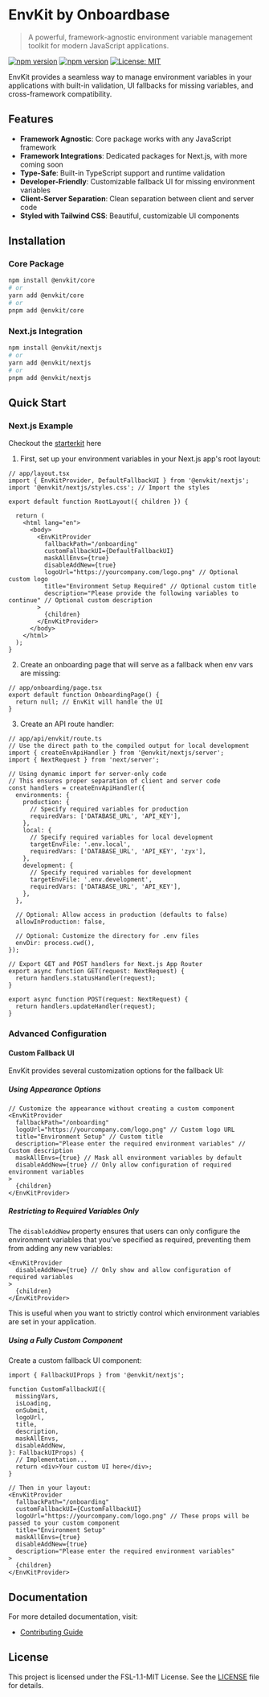 # EnvKit by Onboardbase

> A powerful, framework-agnostic environment variable management toolkit for modern JavaScript applications.

[![npm version](https://img.shields.io/npm/v/@envkit/core.svg)](https://www.npmjs.com/package/@envkit/core)
[![npm version](https://img.shields.io/npm/v/@envkit/nextjs.svg)](https://www.npmjs.com/package/@envkit/nextjs)
[![License: MIT](https://img.shields.io/badge/License-MIT-yellow.svg)](https://opensource.org/licenses/FSL-1.1-MIT)

EnvKit provides a seamless way to manage environment variables in your applications with built-in validation, UI fallbacks for missing variables, and cross-framework compatibility.

## Features

- **Framework Agnostic**: Core package works with any JavaScript framework
- **Framework Integrations**: Dedicated packages for Next.js, with more coming soon
- **Type-Safe**: Built-in TypeScript support and runtime validation
- **Developer-Friendly**: Customizable fallback UI for missing environment variables
- **Client-Server Separation**: Clean separation between client and server code
- **Styled with Tailwind CSS**: Beautiful, customizable UI components

## Installation

### Core Package

```bash
npm install @envkit/core
# or
yarn add @envkit/core
# or
pnpm add @envkit/core
```

### Next.js Integration

```bash
npm install @envkit/nextjs
# or
yarn add @envkit/nextjs
# or
pnpm add @envkit/nextjs
```

## Quick Start

### Next.js Example
Checkout the [starterkit](https://github.com/Onboardbase/envkit-nextjs-template) here
1. First, set up your environment variables in your Next.js app's root layout:

```tsx
// app/layout.tsx
import { EnvKitProvider, DefaultFallbackUI } from '@envkit/nextjs';
import '@envkit/nextjs/styles.css'; // Import the styles

export default function RootLayout({ children }) {

  return (
    <html lang="en">
      <body>
        <EnvKitProvider 
          fallbackPath="/onboarding" 
          customFallbackUI={DefaultFallbackUI}
          maskAllEnvs={true}
          disableAddNew={true}
          logoUrl="https://yourcompany.com/logo.png" // Optional custom logo
          title="Environment Setup Required" // Optional custom title
          description="Please provide the following variables to continue" // Optional custom description
        >
          {children}
        </EnvKitProvider>
      </body>
    </html>
  );
}
```

2. Create an onboarding page that will serve as a fallback when env vars are missing:

```tsx
// app/onboarding/page.tsx
export default function OnboardingPage() {
  return null; // EnvKit will handle the UI
}
```

3. Create an API route handler:

```tsx
// app/api/envkit/route.ts
// Use the direct path to the compiled output for local development
import { createEnvApiHandler } from '@envkit/nextjs/server';
import { NextRequest } from 'next/server';

// Using dynamic import for server-only code
// This ensures proper separation of client and server code
const handlers = createEnvApiHandler({
  environments: {
    production: {
      // Specify required variables for production
      requiredVars: ['DATABASE_URL', 'API_KEY'],
    },
    local: {
      // Specify required variables for local development
      targetEnvFile: '.env.local',
      requiredVars: ['DATABASE_URL', 'API_KEY', 'zyx'],
    },
    development: {
      // Specify required variables for development
      targetEnvFile: '.env.development',
      requiredVars: ['DATABASE_URL', 'API_KEY'],
    },
  },
  
  // Optional: Allow access in production (defaults to false)
  allowInProduction: false,
  
  // Optional: Customize the directory for .env files
  envDir: process.cwd(),
});

// Export GET and POST handlers for Next.js App Router
export async function GET(request: NextRequest) {
  return handlers.statusHandler(request);
}

export async function POST(request: NextRequest) {
  return handlers.updateHandler(request);
}
```

### Advanced Configuration

#### Custom Fallback UI

EnvKit provides several customization options for the fallback UI:

##### Using Appearance Options

```tsx
// Customize the appearance without creating a custom component
<EnvKitProvider 
  fallbackPath="/onboarding"
  logoUrl="https://yourcompany.com/logo.png" // Custom logo URL
  title="Environment Setup" // Custom title
  description="Please enter the required environment variables" // Custom description
  maskAllEnvs={true} // Mask all environment variables by default
  disableAddNew={true} // Only allow configuration of required environment variables
>
  {children}
</EnvKitProvider>
```

##### Restricting to Required Variables Only

The `disableAddNew` property ensures that users can only configure the environment variables that you've specified as required, preventing them from adding any new variables:

```tsx
<EnvKitProvider
  disableAddNew={true} // Only show and allow configuration of required variables
>
  {children}
</EnvKitProvider>
```

This is useful when you want to strictly control which environment variables are set in your application.

##### Using a Fully Custom Component

Create a custom fallback UI component:

```tsx
import { FallbackUIProps } from '@envkit/nextjs';

function CustomFallbackUI({ 
  missingVars, 
  isLoading, 
  onSubmit, 
  logoUrl, 
  title, 
  description,
  maskAllEnvs,
  disableAddNew,
}: FallbackUIProps) {
  // Implementation...
  return <div>Your custom UI here</div>;
}

// Then in your layout:
<EnvKitProvider
  fallbackPath="/onboarding"
  customFallbackUI={CustomFallbackUI}
  logoUrl="https://yourcompany.com/logo.png" // These props will be passed to your custom component
  title="Environment Setup"
  maskAllEnvs={true}
  disableAddNew={true}
  description="Please enter the required environment variables"
>
  {children}
</EnvKitProvider>
```

## Documentation

For more detailed documentation, visit:

<!-- - [Core Package Documentation](/packages/envkit-core/README.md)
- [Next.js Integration Documentation](/packages/nextjs/README.md) -->
- [Contributing Guide](CONTRIBUTING.md)
<!-- - [Publishing Guide](PUBLISHING.md) -->

## License

This project is licensed under the FSL-1.1-MIT License. See the [LICENSE](/LICENSE) file for details.
